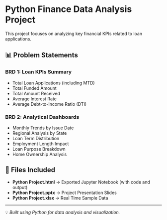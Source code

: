# Python Finance Data Analysis Project

This project focuses on analyzing key financial KPIs related to loan applications.

## 📊 Problem Statements

### BRD 1: Loan KPIs Summary
- Total Loan Applications (including MTD)
- Total Funded Amount
- Total Amount Received
- Average Interest Rate
- Average Debt-to-Income Ratio (DTI)

### BRD 2: Analytical Dashboards
- Monthly Trends by Issue Date
- Regional Analysis by State
- Loan Term Distribution
- Employment Length Impact
- Loan Purpose Breakdown
- Home Ownership Analysis

## 📁 Files Included
- **Python Project.html** → Exported Jupyter Notebook (with code and output)
- **Python Project.pptx** → Project Presentation Slides
- **Python Project.xlsx** → Real Time Sample Data
---

💡 *Built using Python for data analysis and visualization.*
